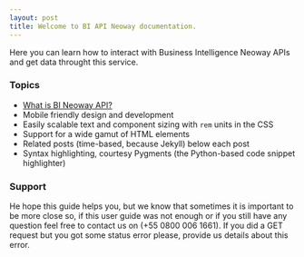 ```yaml
---
layout: post
title: Welcome to BI API Neoway documentation.
---
```


Here you can learn how to interact with Business Intelligence Neoway APIs and get data throught this service.

### Topics

* [What is BI Neoway API?](biteam)
* Mobile friendly design and development
* Easily scalable text and component sizing with `rem` units in the CSS
* Support for a wide gamut of HTML elements
* Related posts (time-based, because Jekyll) below each post
* Syntax highlighting, courtesy Pygments (the Python-based code snippet highlighter)

### Support

He hope this guide helps you, but we know that sometimes it is important to be more close so, if this user guide was not enough or if you still have any question feel free to contact us on (+55 0800 006 1661).
If you did a GET request but you got some status error please, provide us details about this error.

